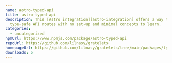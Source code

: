 ```yaml
---
name: astro-typed-api
title: astro-typed-api
description: This [Astro integration][astro-integration] offers a way to create
  type-safe API routes with no set-up and minimal concepts to learn.
categories:
  - uncategorized
npmUrl: https://www.npmjs.com/package/astro-typed-api
repoUrl: https://github.com/lilnasy/gratelets
homepageUrl: https://github.com/lilnasy/gratelets/tree/main/packages/typed-api
downloads: 5
---
```

